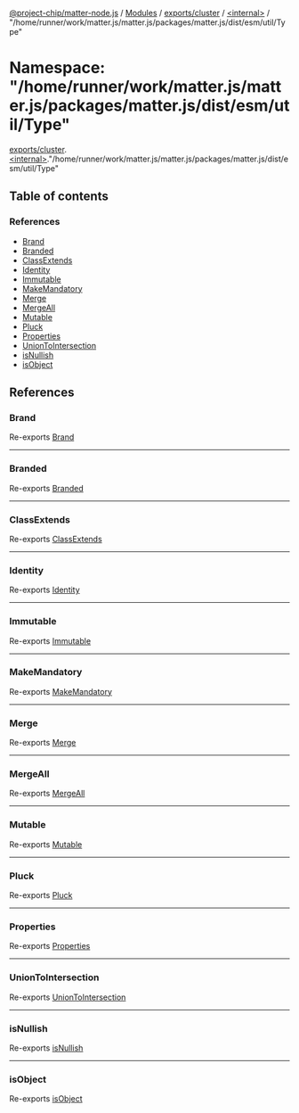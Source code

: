 [@project-chip/matter-node.js](../README.md) / [Modules](../modules.md) / [exports/cluster](exports_cluster.md) / [\<internal\>](exports_cluster._internal_.md) / "/home/runner/work/matter.js/matter.js/packages/matter.js/dist/esm/util/Type"

# Namespace: "/home/runner/work/matter.js/matter.js/packages/matter.js/dist/esm/util/Type"

[exports/cluster](exports_cluster.md).[\<internal\>](exports_cluster._internal_.md)."/home/runner/work/matter.js/matter.js/packages/matter.js/dist/esm/util/Type"

## Table of contents

### References

- [Brand](exports_cluster._internal_.__home_runner_work_matter_js_matter_js_packages_matter_js_dist_esm_util_Type_.md#brand)
- [Branded](exports_cluster._internal_.__home_runner_work_matter_js_matter_js_packages_matter_js_dist_esm_util_Type_.md#branded)
- [ClassExtends](exports_cluster._internal_.__home_runner_work_matter_js_matter_js_packages_matter_js_dist_esm_util_Type_.md#classextends)
- [Identity](exports_cluster._internal_.__home_runner_work_matter_js_matter_js_packages_matter_js_dist_esm_util_Type_.md#identity)
- [Immutable](exports_cluster._internal_.__home_runner_work_matter_js_matter_js_packages_matter_js_dist_esm_util_Type_.md#immutable)
- [MakeMandatory](exports_cluster._internal_.__home_runner_work_matter_js_matter_js_packages_matter_js_dist_esm_util_Type_.md#makemandatory)
- [Merge](exports_cluster._internal_.__home_runner_work_matter_js_matter_js_packages_matter_js_dist_esm_util_Type_.md#merge)
- [MergeAll](exports_cluster._internal_.__home_runner_work_matter_js_matter_js_packages_matter_js_dist_esm_util_Type_.md#mergeall)
- [Mutable](exports_cluster._internal_.__home_runner_work_matter_js_matter_js_packages_matter_js_dist_esm_util_Type_.md#mutable)
- [Pluck](exports_cluster._internal_.__home_runner_work_matter_js_matter_js_packages_matter_js_dist_esm_util_Type_.md#pluck)
- [Properties](exports_cluster._internal_.__home_runner_work_matter_js_matter_js_packages_matter_js_dist_esm_util_Type_.md#properties)
- [UnionToIntersection](exports_cluster._internal_.__home_runner_work_matter_js_matter_js_packages_matter_js_dist_esm_util_Type_.md#uniontointersection)
- [isNullish](exports_cluster._internal_.__home_runner_work_matter_js_matter_js_packages_matter_js_dist_esm_util_Type_.md#isnullish)
- [isObject](exports_cluster._internal_.__home_runner_work_matter_js_matter_js_packages_matter_js_dist_esm_util_Type_.md#isobject)

## References

### Brand

Re-exports [Brand](util_export.md#brand)

___

### Branded

Re-exports [Branded](util_export.md#branded)

___

### ClassExtends

Re-exports [ClassExtends](util_export.md#classextends)

___

### Identity

Re-exports [Identity](util_export.md#identity)

___

### Immutable

Re-exports [Immutable](util_export.md#immutable)

___

### MakeMandatory

Re-exports [MakeMandatory](util_export.md#makemandatory)

___

### Merge

Re-exports [Merge](util_export.md#merge-1)

___

### MergeAll

Re-exports [MergeAll](util_export.md#mergeall-1)

___

### Mutable

Re-exports [Mutable](util_export.md#mutable-1)

___

### Pluck

Re-exports [Pluck](util_export.md#pluck-1)

___

### Properties

Re-exports [Properties](util_export.md#properties)

___

### UnionToIntersection

Re-exports [UnionToIntersection](util_export.md#uniontointersection)

___

### isNullish

Re-exports [isNullish](util_export.md#isnullish)

___

### isObject

Re-exports [isObject](util_export.md#isobject)
